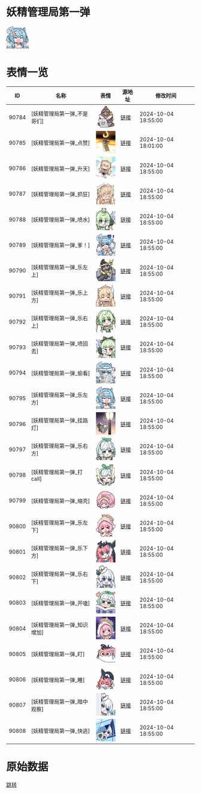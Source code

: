# 妖精管理局第一弹

<img src="./cover.png" height="60" alt="cover" />

# 表情一览

|ID|名称|表情|源地址|修改时间|
|----|----|----|----|----|
|90784|[妖精管理局第一弹_不是哥们]|<img src="./pic/090784_%5B妖精管理局第一弹_不是哥们%5D.png" height="60" alt="不是哥们"/>|[链接](https://i0.hdslb.com/bfs/garb/eb522260f726cf9a76ab2a62edd61ed0df0e0193.png)|2024-10-04 18:55:00|
|90785|[妖精管理局第一弹_点赞]|<img src="./pic/090785_%5B妖精管理局第一弹_点赞%5D.png" height="60" alt="点赞"/>|[链接](https://i0.hdslb.com/bfs/garb/2343099c64895b46ca699bc5f5a31d494a7b8ee0.png)|2024-10-04 18:01:00|
|90786|[妖精管理局第一弹_升天]|<img src="./pic/090786_%5B妖精管理局第一弹_升天%5D.png" height="60" alt="升天"/>|[链接](https://i0.hdslb.com/bfs/garb/3498ed9413a98df47f765c3413d6d894e888a298.png)|2024-10-04 18:55:00|
|90787|[妖精管理局第一弹_抓狂]|<img src="./pic/090787_%5B妖精管理局第一弹_抓狂%5D.png" height="60" alt="抓狂"/>|[链接](https://i0.hdslb.com/bfs/garb/e511fcb82f31e5f7b233f16016bbbfeab6ee56c2.png)|2024-10-04 18:55:00|
|90788|[妖精管理局第一弹_喷水]|<img src="./pic/090788_%5B妖精管理局第一弹_喷水%5D.png" height="60" alt="喷水"/>|[链接](https://i0.hdslb.com/bfs/garb/a8ec05fd9d8f019d563375e725f54b6b50fba4f0.png)|2024-10-04 18:55:00|
|90789|[妖精管理局第一弹_爹！]|<img src="./pic/090789_%5B妖精管理局第一弹_爹！%5D.png" height="60" alt="爹！"/>|[链接](https://i0.hdslb.com/bfs/garb/d8cc9e6eec15a915d2afbf5741f45a15c73e0a84.png)|2024-10-04 18:55:00|
|90790|[妖精管理局第一弹_乐左上]|<img src="./pic/090790_%5B妖精管理局第一弹_乐左上%5D.png" height="60" alt="乐左上"/>|[链接](https://i0.hdslb.com/bfs/garb/ee59b1eb0bb6e46c405f357af0187a1039899888.png)|2024-10-04 18:55:00|
|90791|[妖精管理局第一弹_乐上方]|<img src="./pic/090791_%5B妖精管理局第一弹_乐上方%5D.png" height="60" alt="乐上方"/>|[链接](https://i0.hdslb.com/bfs/garb/b12c73b94273145d5e44e3f692738a174dd3a0d9.png)|2024-10-04 18:55:00|
|90792|[妖精管理局第一弹_乐右上]|<img src="./pic/090792_%5B妖精管理局第一弹_乐右上%5D.png" height="60" alt="乐右上"/>|[链接](https://i0.hdslb.com/bfs/garb/253a9d29e4a118aa2096ea75e46e9377d24ada81.png)|2024-10-04 18:55:00|
|90793|[妖精管理局第一弹_喷回去]|<img src="./pic/090793_%5B妖精管理局第一弹_喷回去%5D.png" height="60" alt="喷回去"/>|[链接](https://i0.hdslb.com/bfs/garb/948669c376bfd0831c511776a06f82540408f00f.png)|2024-10-04 18:55:00|
|90794|[妖精管理局第一弹_偷看]|<img src="./pic/090794_%5B妖精管理局第一弹_偷看%5D.png" height="60" alt="偷看"/>|[链接](https://i0.hdslb.com/bfs/garb/4397ceabbf47499150f219d357e9a1c5484b5e5d.png)|2024-10-04 18:55:00|
|90795|[妖精管理局第一弹_乐左方]|<img src="./pic/090795_%5B妖精管理局第一弹_乐左方%5D.png" height="60" alt="乐左方"/>|[链接](https://i0.hdslb.com/bfs/garb/bfca8c9f627cd1c6ab8de12ada3a47ad4517cbbf.png)|2024-10-04 18:55:00|
|90796|[妖精管理局第一弹_挂路灯]|<img src="./pic/090796_%5B妖精管理局第一弹_挂路灯%5D.png" height="60" alt="挂路灯"/>|[链接](https://i0.hdslb.com/bfs/garb/9ce58e2c0a1fa64c2b8d6e40c638b0fdea6e162e.png)|2024-10-04 18:55:00|
|90797|[妖精管理局第一弹_乐右方]|<img src="./pic/090797_%5B妖精管理局第一弹_乐右方%5D.png" height="60" alt="乐右方"/>|[链接](https://i0.hdslb.com/bfs/garb/826355973a9b3fcd904f75c051d789d40c422138.png)|2024-10-04 18:55:00|
|90798|[妖精管理局第一弹_打call]|<img src="./pic/090798_%5B妖精管理局第一弹_打call%5D.png" height="60" alt="打call"/>|[链接](https://i0.hdslb.com/bfs/garb/98715eb8cd34c7229964accf4d45cf42f9a0484b.png)|2024-10-04 18:55:00|
|90799|[妖精管理局第一弹_缩壳]|<img src="./pic/090799_%5B妖精管理局第一弹_缩壳%5D.png" height="60" alt="缩壳"/>|[链接](https://i0.hdslb.com/bfs/garb/0906f8cfb77ee0e6a22d69ef4ddab77aaf96416c.png)|2024-10-04 18:55:00|
|90800|[妖精管理局第一弹_乐左下]|<img src="./pic/090800_%5B妖精管理局第一弹_乐左下%5D.png" height="60" alt="乐左下"/>|[链接](https://i0.hdslb.com/bfs/garb/0d365dd85137cc733d26259986c1b69e60b1206e.png)|2024-10-04 18:55:00|
|90801|[妖精管理局第一弹_乐下方]|<img src="./pic/090801_%5B妖精管理局第一弹_乐下方%5D.png" height="60" alt="乐下方"/>|[链接](https://i0.hdslb.com/bfs/garb/849577dea8db3e7cea8ed415e770270eba19ee1c.png)|2024-10-04 18:55:00|
|90802|[妖精管理局第一弹_乐右下]|<img src="./pic/090802_%5B妖精管理局第一弹_乐右下%5D.png" height="60" alt="乐右下"/>|[链接](https://i0.hdslb.com/bfs/garb/6b359480ebf2ca023ed5dd351d6ee79d27979718.png)|2024-10-04 18:55:00|
|90803|[妖精管理局第一弹_开嗑]|<img src="./pic/090803_%5B妖精管理局第一弹_开嗑%5D.png" height="60" alt="开嗑"/>|[链接](https://i0.hdslb.com/bfs/garb/2c8c3bb8d744cff462a58846c0192c48529a0657.png)|2024-10-04 18:55:00|
|90804|[妖精管理局第一弹_知识增加]|<img src="./pic/090804_%5B妖精管理局第一弹_知识增加%5D.png" height="60" alt="知识增加"/>|[链接](https://i0.hdslb.com/bfs/garb/b69d96dd99056d40998b034b20f4decc710c69b8.png)|2024-10-04 18:55:00|
|90805|[妖精管理局第一弹_盯]|<img src="./pic/090805_%5B妖精管理局第一弹_盯%5D.png" height="60" alt="盯"/>|[链接](https://i0.hdslb.com/bfs/garb/2a95ed80fd4de35d56a675b24c4fdebe6d2ebf3a.png)|2024-10-04 18:55:00|
|90806|[妖精管理局第一弹_睡]|<img src="./pic/090806_%5B妖精管理局第一弹_睡%5D.png" height="60" alt="睡"/>|[链接](https://i0.hdslb.com/bfs/garb/5e551b621731e01a723a77e5281c5122085e49e0.png)|2024-10-04 18:55:00|
|90807|[妖精管理局第一弹_暗中观察]|<img src="./pic/090807_%5B妖精管理局第一弹_暗中观察%5D.png" height="60" alt="暗中观察"/>|[链接](https://i0.hdslb.com/bfs/garb/9f7ee15f1ba1cf756f48f76a4b81648dbb0dbd54.png)|2024-10-04 18:55:00|
|90808|[妖精管理局第一弹_快逃]|<img src="./pic/090808_%5B妖精管理局第一弹_快逃%5D.png" height="60" alt="快逃"/>|[链接](https://i0.hdslb.com/bfs/garb/679f794efa5115af5a659e70f39935aebf1815de.png)|2024-10-04 18:55:00|

# 原始数据

[跳转](./raw.json)

